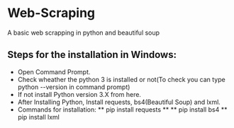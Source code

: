 # Web-Scraping
A basic web scrapping in python and beautiful soup

## Steps for the installation in Windows:
* Open Command Prompt.
* Check wheather the python 3 is installed or not(To check you can type python --version in command prompt)
* If not install Python version 3.X from here.
* After Installing Python, Install requests, bs4(Beautiful Soup) and lxml.
* Commands for installation:
  ** pip install requests **
  ** pip install bs4
  ** pip install lxml
